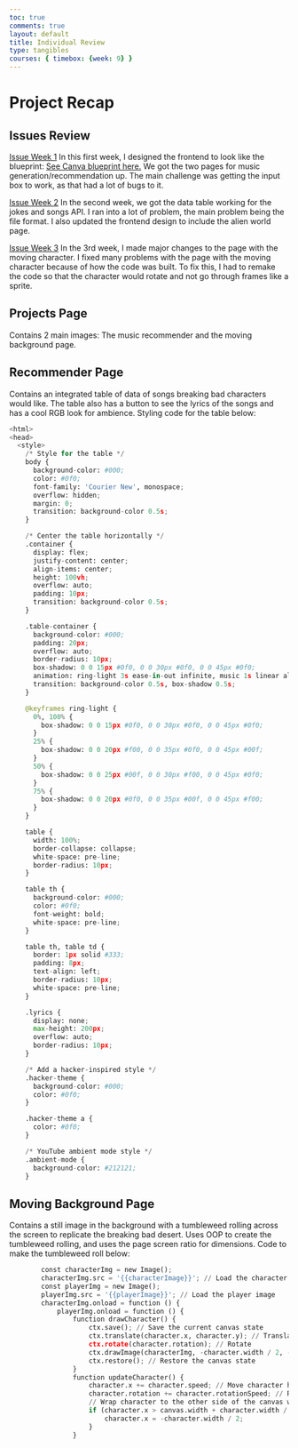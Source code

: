 ```yaml
---
toc: true
comments: true
layout: default
title: Individual Review
type: tangibles
courses: { timebox: {week: 9} }
---
```


# Project Recap

## Issues Review
<a href="https://github.com/APCSP-RAGS/pp-frontend/issues/1">Issue Week 1</a>
In this first week, I designed the frontend to look like the blueprint: <a href = "https://www.canva.com/design/DAFwy_4sba8/hiUKhROCfCaWV4VkUUk_jw/edit">See Canva blueprint here.</a> We got the two pages for music generation/recommendation up. The main challenge was getting the input box to work, as that had a lot of bugs to it. 

<a href="https://github.com/APCSP-RAGS/pp-frontend/issues/3">Issue Week 2</a>
In the second week, we got the data table working for the jokes and songs API. I ran into a lot of problem, the main problem being the file format. I also updated the frontend design to include the alien world page.

<a href="https://github.com/APCSP-RAGS/pp-frontend/issues/5">Issue Week 3</a>
In the 3rd week, I made major changes to the page with the moving character. I fixed many problems with the page with the moving character because of how the code was built. To fix this, I had to remake the code so that the character would rotate and not go through frames like a sprite.

## Projects Page
Contains 2 main images: The music recommender and the moving background page.

## Recommender Page
Contains an integrated table of data of songs breaking bad characters would like. The table also has a button to see the lyrics of the songs and has a cool RGB look for ambience.
Styling code for the table below:
```py
<html>
<head>
  <style>
    /* Style for the table */
    body {
      background-color: #000;
      color: #0f0;
      font-family: 'Courier New', monospace;
      overflow: hidden;
      margin: 0;
      transition: background-color 0.5s;
    }

    /* Center the table horizontally */
    .container {
      display: flex;
      justify-content: center;
      align-items: center;
      height: 100vh;
      overflow: auto;
      padding: 10px;
      transition: background-color 0.5s;
    }

    .table-container {
      background-color: #000;
      padding: 20px;
      overflow: auto;
      border-radius: 10px;
      box-shadow: 0 0 15px #0f0, 0 0 30px #0f0, 0 0 45px #0f0;
      animation: ring-light 3s ease-in-out infinite, music 1s linear alternate;
      transition: background-color 0.5s, box-shadow 0.5s;
    }

    @keyframes ring-light {
      0%, 100% {
        box-shadow: 0 0 15px #0f0, 0 0 30px #0f0, 0 0 45px #0f0;
      }
      25% {
        box-shadow: 0 0 20px #f00, 0 0 35px #0f0, 0 0 45px #00f;
      }
      50% {
        box-shadow: 0 0 25px #00f, 0 0 30px #f00, 0 0 45px #0f0;
      }
      75% {
        box-shadow: 0 0 20px #0f0, 0 0 35px #00f, 0 0 45px #f00;
      }
    }

    table {
      width: 100%;
      border-collapse: collapse;
      white-space: pre-line;
      border-radius: 10px;
    }

    table th {
      background-color: #000;
      color: #0f0;
      font-weight: bold;
      white-space: pre-line;
    }

    table th, table td {
      border: 1px solid #333;
      padding: 8px;
      text-align: left;
      border-radius: 10px;
      white-space: pre-line;
    }

    .lyrics {
      display: none;
      max-height: 200px;
      overflow: auto;
      border-radius: 10px;
    }

    /* Add a hacker-inspired style */
    .hacker-theme {
      background-color: #000;
      color: #0f0;
    }

    .hacker-theme a {
      color: #0f0;
    }

    /* YouTube ambient mode style */
    .ambient-mode {
      background-color: #212121;
    }
```

## Moving Background Page
Contains a still image in the background with a tumbleweed rolling across the screen to replicate the breaking bad desert. Uses OOP to create the tumbleweed rolling, and uses the page screen ratio for dimensions.
Code to make the tumbleweed roll below:
```py
        const characterImg = new Image();
        characterImg.src = '{{characterImage}}'; // Load the character image
        const playerImg = new Image();
        playerImg.src = '{{playerImage}}'; // Load the player image
        characterImg.onload = function () {
            playerImg.onload = function () {
                function drawCharacter() {
                    ctx.save(); // Save the current canvas state
                    ctx.translate(character.x, character.y); // Translate to character's position
                    ctx.rotate(character.rotation); // Rotate
                    ctx.drawImage(characterImg, -character.width / 2, -character.height / 2, character.width, character.height); // Draw character
                    ctx.restore(); // Restore the canvas state
                }
                function updateCharacter() {
                    character.x += character.speed; // Move character horizontally
                    character.rotation += character.rotationSpeed; // Rotate character
                    // Wrap character to the other side of the canvas when it goes off-screen
                    if (character.x > canvas.width + character.width / 2) {
                        character.x = -character.width / 2;
                    }
                }
```